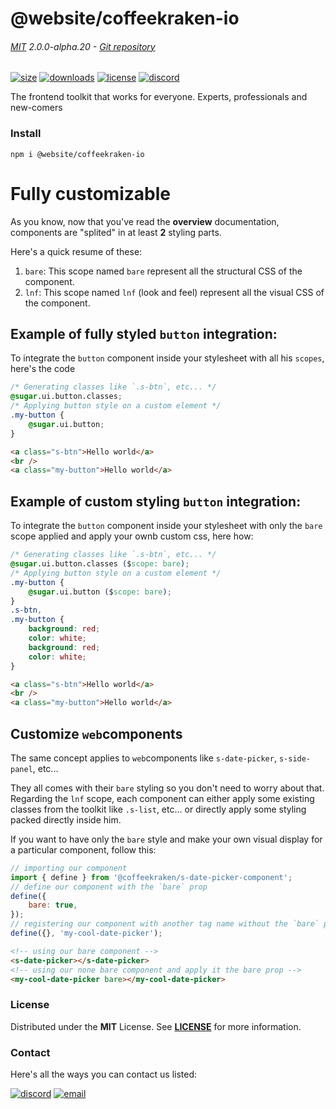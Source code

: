 <!-- This file has been generated using
     the "@coffeekraken/s-markdown-builder" package.
     !!! Do not edit it directly... -->


<!-- header -->
# @website/coffeekraken-io

###### [MIT](./license) 2.0.0-alpha.20 - [Git repository]()

<!-- shields -->
[![size](https://shields.io/bundlephobia/min/@website/coffeekraken-io?style=for-the-badge)](https://www.npmjs.com/package/@website/coffeekraken-io)
[![downloads](https://shields.io/npm/dm/@website/coffeekraken-io?style=for-the-badge)](https://www.npmjs.com/package/@website/coffeekraken-io)
[![license](https://shields.io/npm/l/@website/coffeekraken-io?style=for-the-badge)](./LICENSE)
[![discord](https://img.shields.io/discord/940362961682333767?color=5100FF&amp;label=Join%20us%20on%20Discord&amp;style=for-the-badge)](https://discord.gg/HzycksDJ)

<!-- description -->
The frontend toolkit that works for everyone. Experts, professionals and new-comers

<!-- install -->
### Install

```shell
npm i @website/coffeekraken-io

```

<!-- body -->

<!--
/**
* @name            Fully customizable
* @namespace       doc.components
* @type            Markdown
* @platform        md
* @status          stable
* @menu            Documentation / Components           /doc/components/customizable
*
* @since           2.0.0
* @author    Olivier Bossel <olivier.bossel@gmail.com> (https://coffeekraken.io)
*/
-->

# Fully customizable

As you know, now that you've read the **overview** documentation, components are "splited" in at least **2** styling parts.

Here's a quick resume of these:

1. `bare`: This scope named `bare` represent all the structural CSS of the component.
2. `lnf`: This scope named `lnf` (look and feel) represent all the visual CSS of the component.

## Example of fully styled `button` integration:

To integrate the `button` component inside your stylesheet with all his `scopes`, here's the code

```css
/* Generating classes like `.s-btn`, etc... */
@sugar.ui.button.classes;
/* Applying button style on a custom element */
.my-button {
    @sugar.ui.button;
}
```

```html
<a class="s-btn">Hello world</a>
<br />
<a class="my-button">Hello world</a>

```

## Example of custom styling `button` integration:

To integrate the `button` component inside your stylesheet with only the `bare` scope applied and apply your ownb custom css, here how:

```css
/* Generating classes like `.s-btn`, etc... */
@sugar.ui.button.classes ($scope: bare);
/* Applying button style on a custom element */
.my-button {
    @sugar.ui.button ($scope: bare);
}
.s-btn,
.my-button {
    background: red;
    color: white;
    background: red;
    color: white;
}
```

```html
<a class="s-btn">Hello world</a>
<br />
<a class="my-button">Hello world</a>

```

## Customize `web`components

The same concept applies to `web`components like `s-date-picker`, `s-side-panel`, etc...

They all comes with their `bare` styling so you don't need to worry about that. Regarding the `lnf` scope, each component can either apply some existing classes from the toolkit like `.s-list`, etc... or directly apply some styling packed directly inside him.

If you want to have only the `bare` style and make your own visual display for a particular component, follow this:

```js
// importing our component
import { define } from '@coffeekraken/s-date-picker-component';
// define our component with the `bare` prop
define({
    bare: true,
});
// registering our component with another tag name without the `bare` prop applied by default
define({}, 'my-cool-date-picker');
```

```html
<!-- using our bare component -->
<s-date-picker></s-date-picker>
<!-- using our none bare component and apply it the bare prop -->
<my-cool-date-picker bare></my-cool-date-picker>

```


<!-- license -->
### License

Distributed under the **MIT** License. See **[LICENSE](./license)** for more information.

<!-- contact -->
### Contact

Here's all the ways you can contact us listed:

[![discord](https://img.shields.io/badge/Join%20us%20on%20discord-Join-blueviolet?style=[config.shieldsio.style]&amp;logo=discord)](https://discord.gg/HzycksDJ)
[![email](https://img.shields.io/badge/Email%20us-Go-green?style=[config.shieldsio.style]&amp;logo=Mail.Ru)](mailto:olivier.bossel@gmail.com)
